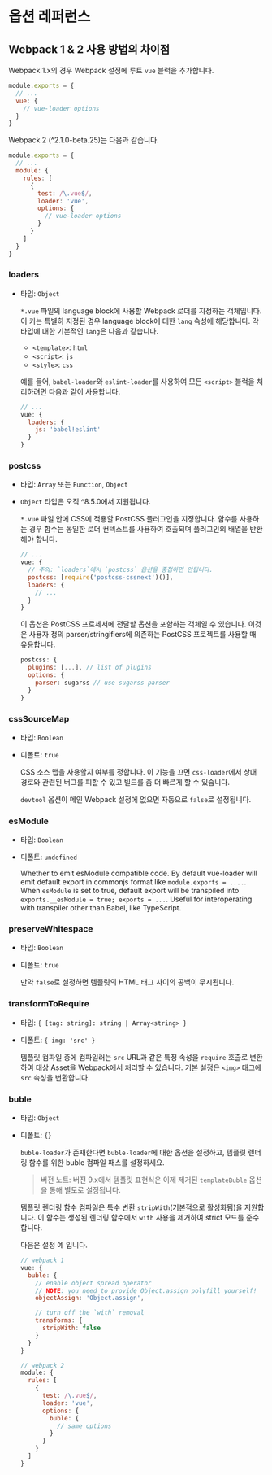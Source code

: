 # 옵션 레퍼런스

## Webpack 1 & 2 사용 방법의 차이점

Webpack 1.x의 경우 Webpack 설정에 루트 `vue` 블럭을 추가합니다.

``` js
module.exports = {
  // ...
  vue: {
    // vue-loader options
  }
}
```

Webpack 2 (^2.1.0-beta.25)는 다음과 같습니다.

``` js
module.exports = {
  // ...
  module: {
    rules: [
      {
        test: /\.vue$/,
        loader: 'vue',
        options: {
          // vue-loader options
        }
      }
    ]
  }
}
```

### loaders

- 타입: `Object`

  `*.vue` 파일의 language block에 사용할 Webpack 로더를 지정하는 객체입니다. 이 키는 특별히 지정된 경우 language block에 대한 `lang` 속성에 해당합니다. 각 타입에 대한 기본적인 `lang`은 다음과 같습니다.

  - `<template>`: `html`
  - `<script>`: `js`
  - `<style>`: `css`

  예를 들어, `babel-loader`와 `eslint-loader`를 사용하여 모든 `<script>` 블럭을 처리하려면 다음과 같이 사용합니다.

  ``` js
  // ...
  vue: {
    loaders: {
      js: 'babel!eslint'
    }
  }
  ```

### postcss

- 타입: `Array` 또는 `Function`, `Object`
- `Object` 타입은 오직 ^8.5.0에서 지원됩니다.

  `*.vue` 파일 안에 CSS에 적용할 PostCSS 플러그인을 지정합니다. 함수를 사용하는 경우 함수는 동일한 로더 컨텍스트를 사용하여 호출되며 플러그인의 배열을 반환해야 합니다.

  ``` js
  // ...
  vue: {
    // 주의: `loaders`에서 `postcss` 옵션을 중첩하면 안됩니다.
    postcss: [require('postcss-cssnext')()],
    loaders: {
      // ...
    }
  }
  ```

  이 옵션은 PostCSS 프로세서에 전달할 옵션을 포함하는 객체일 수 있습니다. 이것은 사용자 정의 parser/stringifiers에 의존하는 PostCSS 프로젝트를 사용할 때 유용합니다.

  ``` js
  postcss: {
    plugins: [...], // list of plugins
    options: {
      parser: sugarss // use sugarss parser
    }
  }
  ```

### cssSourceMap

- 타입: `Boolean`
- 디폴트: `true`

  CSS 소스 맵을 사용할지 여부를 정합니다. 이 기능을 끄면 `css-loader`에서 상대 경로와 관련된 버그를 피할 수 있고 빌드를 좀 더 빠르게 할 수 있습니다.

  `devtool` 옵션이 메인 Webpack 설정에 없으면 자동으로 `false`로 설정됩니다.

### esModule

- 타입: `Boolean`
- 디폴트: `undefined`

  Whether to emit esModule compatible code. By default vue-loader will emit default export in commonjs format like `module.exports = ....`. When `esModule` is set to true, default export will be transpiled into `exports.__esModule = true; exports = ...`. Useful for interoperating with transpiler other than Babel, like TypeScript.

### preserveWhitespace

- 타입: `Boolean`
- 디폴트: `true`

  만약 `false`로 설정하면 템플릿의 HTML 태그 사이의 공백이 무시됩니다.

### transformToRequire

- 타입: `{ [tag: string]: string | Array<string> }`
- 디폴트: `{ img: 'src' }`

  템플릿 컴파일 중에 컴파일러는 `src` URL과 같은 특정 속성을 `require` 호출로 변환하여 대상 Asset을 Webpack에서 처리할 수 있습니다. 기본 설정은 `<img>` 태그에 `src` 속성을 변환합니다.

### buble

- 타입: `Object`
- 디폴트: `{}`

  `buble-loader`가 존재한다면 `buble-loader`에 대한 옵션을 설정하고, 템플릿 렌더링 함수를 위한 buble 컴파일 패스를 설정하세요.

  > 버전 노트: 버전 9.x에서 템플릿 표현식은 이제 제거된 `templateBuble` 옵션을 통해 별도로 설정됩니다.

  템플릿 렌더링 함수 컴파일은 특수 변환 `stripWith`(기본적으로 활성화됨)을 지원합니다. 이 함수는 생성된 렌더링 함수에서 `with` 사용을 제거하여 strict 모드를 준수합니다.

  다음은 설정 예 입니다.

  ``` js
  // webpack 1
  vue: {
    buble: {
      // enable object spread operator
      // NOTE: you need to provide Object.assign polyfill yourself!
      objectAssign: 'Object.assign',

      // turn off the `with` removal
      transforms: {
        stripWith: false
      }
    }
  }

  // webpack 2
  module: {
    rules: [
      {
        test: /\.vue$/,
        loader: 'vue',
        options: {
          buble: {
            // same options
          }
        }
      }
    ]
  }
  ```
